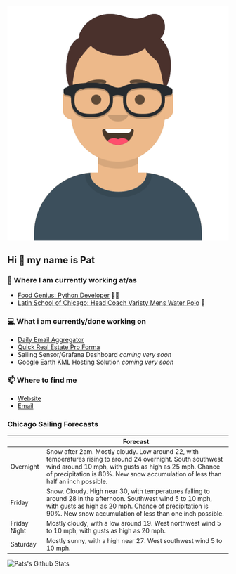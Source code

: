 [![Social banner for p-j-falconer](https://raw.githubusercontent.com/P-J-FALCONER/P-J-FALCONER/master/assets/avataaars.svg)](https://patfalconer.com/)
## Hi :wave: my name is Pat

### 💼 Where I am currently working at/as
- [Food Genius: Python Developer](https://getfoodgenius.com/) 🍔🐍
- [Latin School of Chicago: Head Coach Varisty Mens Water Polo](https://www.latinschool.org/) 🤽


### 💻 What i am currently/done working on
 - [Daily Email Aggregator](https://github.com/P-J-FALCONER/dott_daily_mail)
 - [Quick Real Estate Pro Forma](https://github.com/P-J-FALCONER/henry)
 - Sailing Sensor/Grafana Dashboard *coming very soon*
 - Google Earth KML Hosting Solution *coming very soon*

### 📫 Where to find me
 - [Website](https://patfalconer.com/)
 - [Email](mailto:patrick.j.falconer@gmail.com)


### Chicago Sailing Forecasts
|   | Forecast  |
|---|---|
| Overnight | Snow after 2am. Mostly cloudy. Low around 22, with temperatures rising to around 24 overnight. South southwest wind around 10 mph, with gusts as high as 25 mph. Chance of precipitation is 80%. New snow accumulation of less than half an inch possible. |
| Friday | Snow. Cloudy. High near 30, with temperatures falling to around 28 in the afternoon. Southwest wind 5 to 10 mph, with gusts as high as 20 mph. Chance of precipitation is 90%. New snow accumulation of less than one inch possible. |
| Friday Night | Mostly cloudy, with a low around 19. West northwest wind 5 to 10 mph, with gusts as high as 20 mph. |
| Saturday | Mostly sunny, with a high near 27. West southwest wind 5 to 10 mph. |

![Pats's Github Stats](https://github-readme-stats.vercel.app/api?username=p-j-falconer&show_icons=true&theme=radical)
